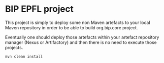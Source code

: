 # BIP EPFL project

This project is simply to deploy some non Maven artefacts to your local Maven 
repository in order to be able to build org.bip.core project. 

Eventually one should deploy those artefacts within your artefact
repository manager (Nexus or Artifactory) and then there is no need to
execute those projects.
 
```
mvn clean install

```
